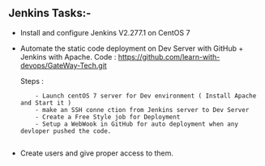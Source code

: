 Jenkins Tasks:-
---------------

- Install and configure Jenkins V2.277.1 on CentOS 7
- Automate the static code deployment on Dev Server with GitHub + Jenkins with Apache.
	Code : https://github.com/learn-with-devops/GateWay-Tech.git
	
	Steps :
	
	```
		- Launch centOS 7 server for Dev environment ( Install Apache and Start it )
		- make an SSH conne ction from Jenkins server to Dev Server
		- Create a Free Style job for Deployment
		- Setup a WebWook in GitHub for auto deployment when any devloper pushed the code.
		
- Create users and give proper access to them.
